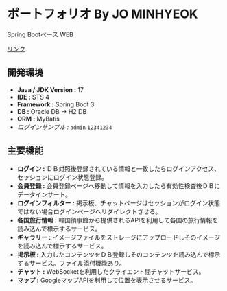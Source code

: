 # ポートフォリオ By JO MINHYEOK
Spring Bootベース WEB

[リンク](http://joengie.iptime.org/)

## 開発環境
- **Java / JDK Version :** 17
- **IDE :** STS 4
- **Framework :** Spring Boot 3
- **DB :** Oracle DB → H2 DB
- **ORM :** MyBatis
- *ログインサンプル :* `admin` `12341234`

## 主要機能
- **ログイン :** ＤＢ対照後登録されている情報と一致したらログインアクセス、セッションにログイン状態登録。
- **会員登録 :** 会員登録ページへ移動して情報を入力したら有効性検査後ＤＢにデータインサート。
- **ログインフィルター :** 掲示板、チャットページはセッションがログイン状態ではない場合ログインページへリダイレクトさせる。
- **各国旅行情報 :** 韓国領事館から提供されるAPIを利用して各国の旅行情報を読み込んで標示するサービス。
- **ギャラリー :** イメージファイルをストレージにアップロードしそのイメージを読み込んで標示するサービス。
- **掲示板 :** 入力したコンテンツをＤＢ登録しそのコンテンツを読み込んで標示するサービス。ファイル添付機能あり。
- **チャット :** WebSocketを利用したクライエント間チャットサービス。
- **マップ :** GoogleマップAPIを利用して位置を表示させるサービス。
